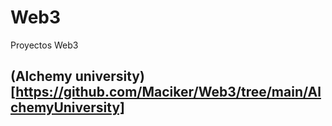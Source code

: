 # Web3
Proyectos Web3

## (Alchemy university)[https://github.com/Maciker/Web3/tree/main/AlchemyUniversity]

